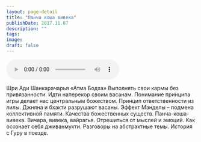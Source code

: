 ```yaml
---
layout: page-detail
title: "Панча коша вивека"
publishDate: 2017.11.07
description: ""
tags:
image:
draft: false
---
```


<audio title="2017.11.07 - Панча коша вивека.mp3" src="/upload/iblock/eaf/eaf915351170491a723ad4dfd4c07b09.mp3" controls=""></audio>

 Шри Ади Шанкарачарья «Атма Бодха» Выполнять свои кармы без привязанности. Идти наперекор своим васанам. Понимание принципа игры делает нас центральным божеством. Принцип ответственности из лилы. Джняна и бхакти разрушают васаны. Эффект Манделы – подмена коллективной памяти. Качества божественных существ. Панча-коша-вивека. Вичара, вивека, вайрагья. Отрешиться от мыслей и эмоций. Как осознает себя дживанмукти. Разговоры на абстрактные темы. История с Гуру в поезде. 

  

